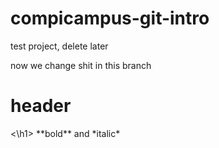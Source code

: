 # compicampus-git-intro
test project, delete later

now we change shit in this branch


<h1>
  header
 </h1>
 <\h1>
 **bold** and *italic*
  

